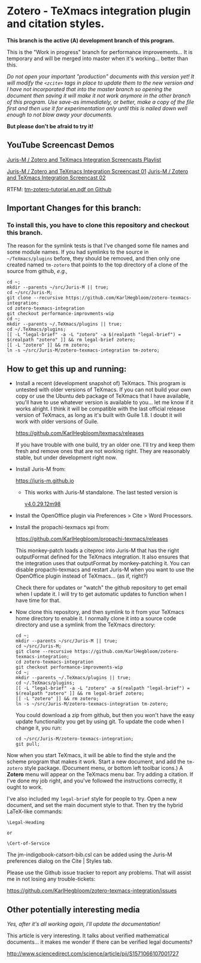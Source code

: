 # Zotero - TeXmacs integration plugin and citation styles. #

__This branch is the active (Α) development branch of this program.__

This is the "Work in progress" branch for performance improvements... It is
temporary and will be merged into master when it's working... better than
this.

*Do not open your important "production" documents with this version yet! It
will modify the `<zcite>` tags in place to update them to the new version and I
have not incorporated that into the master branch so opening the document then
saving it will make it not work anymore in the other branch of this
program. Use save-as immediately, or better, make a copy of the file first and
then use it for experimentation only until this is nailed down well enough to
not blow away your documents.*

__But please don't be afraid to try it!__

## YouTube Screencast Demos ##

[Juris-M / Zotero and TeXmacs Integration Screencasts Playlist](https://www.youtube.com/playlist?list=PLN9Ht5SDLPrbPHHyRvTK7bw1awqTsllWy)

[Juris-M / Zotero and TeXmacs Integration Screencast 01](https://www.youtube.com/watch?v=ZhOton-p3T8&index=1&list=PLN9Ht5SDLPrbPHHyRvTK7bw1awqTsllWy)
[Juris-M / Zotero and TeXmacs Integration Screencast 02](https://www.youtube.com/watch?v=74tzA2OCu4I&index=2&list=PLN9Ht5SDLPrbPHHyRvTK7bw1awqTsllWy)

RTFM: [tm-zotero-tutorial.en.pdf on Github](https://github.com/KarlHegbloom/zotero-texmacs-integration/blob/performance-improvments-wip/doc/tm-zotero-tutorial.en.pdf)


## Important Changes for this branch: ##

### To install this, you have to clone this repository and checkout this branch. ###

The reason for the symlink tests is that I've changed some file names and some
module names. If you had symlinks to the source in `~/TeXmacs/plugins` before,
they should be removed, and then only one created named `tm-zotero` that points
to the top directory of a clone of the source from github, *e.g.,*

    cd ~;
    mkdir --parents ~/src/Juris-M || true;
    cd ~/src/Juris-M;
    git clone --recursive https://github.com/KarlHegbloom/zotero-texmacs-integration;
    cd zotero-texmacs-integration
    git checkout performance-improvments-wip
    cd ~;
    mkdir --parents ~/.TeXmacs/plugins || true;
    cd ~/.TeXmacs/plugins;
    [[ -L "legal-brief" -a -L "zotero" -a $(realpath "legal-brief") = $(realpath "zotero" ]] && rm legal-brief zotero;
    [[ -L "zotero" ]] && rm zotero;
    ln -s ~/src/Juris-M/zotero-texmacs-integration tm-zotero;


## How to get this up and running: ##

  * Install a recent (development snapshot of) TeXmacs. This program
    is untested with older versions of TeXmacs. If you can not build
    your own copy or use the Ubuntu deb package of TeXmacs that I have
    available, you'll have to use whatever version is available to
    you... let me know if it works alright. I think it will be
    compatible with the last official release version of TeXmacs, as
    long as it's built with Guile 1.8. I doubt it will work with older
    versions of Guile.

    https://github.com/KarlHegbloom/texmacs/releases

    If you have trouble with one build, try an older one. I'll try and
    keep them fresh and remove ones that are not working right. They
    are reasonably stable, but under development right now.

  * Install Juris-M from:

    https://juris-m.github.io

    * This works with Juris-M standalone. The last tested version is

      [v4.0.29.12m98](https://github.com/Juris-M/zotero-standalone-build/releases/download/v4.0.29.12m98/jurism-for-linux-64bit-4.0.29.12m98.tar.bz2)

  * Install the OpenOffice plugin via Preferences > Cite > Word Processors.

  * Install the propachi-texmacs xpi from:

    https://github.com/KarlHegbloom/propachi-texmacs/releases

    This monkey-patch loads a citeproc into Juris-M that has the right
    outputFormat defined for the TeXmacs integration. It also ensures that the
    integration uses that outputFormat by monkey-patching it. You can disable
    propachi-texmacs and restart Juris-M when you want to use the OpenOffice
    plugin instead of TeXmacs... (as if, right?)

    Check there for updates or "watch" the github repository to get email when
    I update it. I will try to get automatic updates to function when I have
    time for that.

  * Now clone this repository, and then symlink to it from your
    TeXmacs home directory to enable it. I normally clone it into a
    source code directory and use a symlink from the TeXmacs
    directory:

        cd ~;
        mkdir --parents ~/src/Juris-M || true;
        cd ~/src/Juris-M;
        git clone --recursive https://github.com/KarlHegbloom/zotero-texmacs-integration;
        cd zotero-texmacs-integration
        git checkout performance-improvments-wip
        cd ~;
        mkdir --parents ~/.TeXmacs/plugins || true;
        cd ~/.TeXmacs/plugins;
        [[ -L "legal-brief" -a -L "zotero" -a $(realpath "legal-brief") = $(realpath "zotero" ]] && rm legal-brief zotero;
        [[ -L "zotero" ]] && rm zotero;
        ln -s ~/src/Juris-M/zotero-texmacs-integration tm-zotero;

    You could download a zip from github, but then you won't have the
    easy update functionality you get by using git. To update the code
    when I change it, you run:

        cd ~/src/Juris-M/zotero-texmacs-integration;
        git pull;

Now when you start TeXmacs, it will be able to find the style and the
scheme program that makes it work. Start a new document, and add the
`tm-zotero` style package. (Document menu, or bottom left toolbar
icons.) A **Zotero** menu will appear on the TeXmacs menu bar. Try
adding a citation. If I've done my job right, and you've followed the
instructions correctly, it ought to work.

I've also included my `legal-brief` style for people to try. Open a
new document, and set the main document style to that. Then try the
hybrid LaTeX-like commands:

    \Legal-Heading

    or

    \Cert-of-Service

The jm-indigobook-catsort-bib.csl can be added using the Juris-M preferences
dialog on the Cite | Styles tab.

Please use the Github issue tracker to report any problems. That will
assist me in not losing any trouble-tickets:

https://github.com/KarlHegbloom/zotero-texmacs-integration/issues


## Other potentially interesting media ##

*Yes, after it's all working again, I'll update the documentation!*

This article is very interesting. It talks about verified mathematical
documents... it makes me wonder if there can be verified legal documents?

http://www.sciencedirect.com/science/article/pii/S1571066107001727
